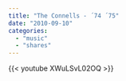 ```yaml
---
title: "The Connells - ´74 ´75"
date: "2010-09-10"
categories:
  - "music"
  - "shares"
---
```


{{< youtube XWuLSvL02OQ >}}
